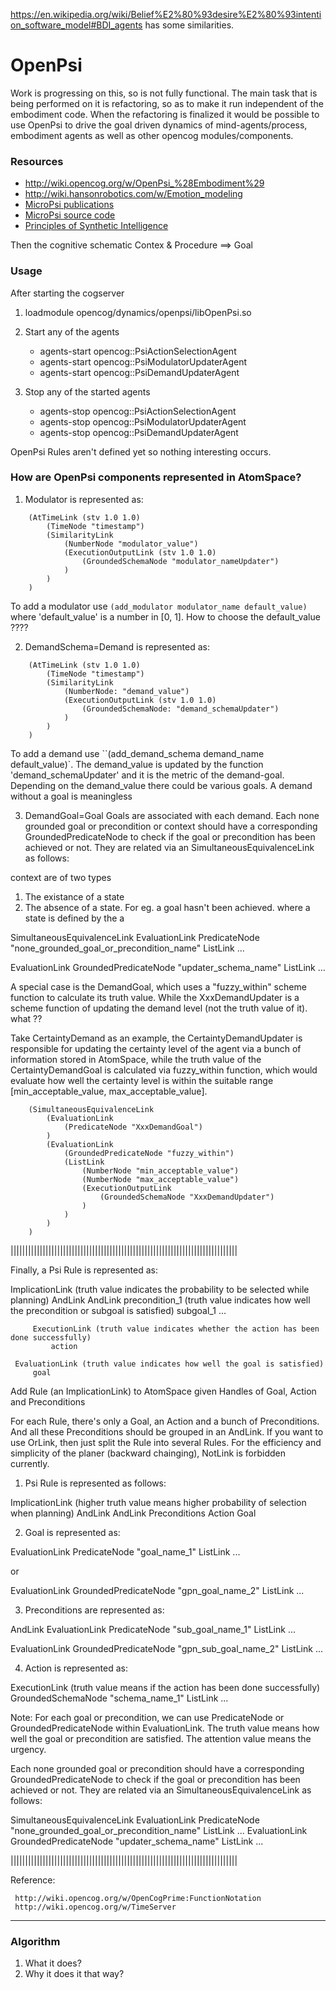 https://en.wikipedia.org/wiki/Belief%E2%80%93desire%E2%80%93intention_software_model#BDI_agents has some similarities.
# OpenPsi

Work is progressing on this, so is not fully functional. The main task that is
being performed on it is refactoring, so as to make it run independent of the
embodiment code. When the refactoring is finalized it would be possible to use
OpenPsi to drive the goal driven dynamics of mind-agents/process, embodiment
agents as well as other opencog modules/components.

### Resources
* http://wiki.opencog.org/w/OpenPsi_%28Embodiment%29
* http://wiki.hansonrobotics.com/w/Emotion_modeling
* [MicroPsi publications](http://micropsi.com/publications/publications.html)
* [MicroPsi source code]()
* [Principles of Synthetic Intelligence](http://wiki.humanobs.org/_media/public:events:agi-summerschool-2012:psi-oup-version-draft-jan-08.pdf)

Then the cognitive schematic
     Contex & Procedure ==> Goal

### Usage
After starting the cogserver
1. loadmodule opencog/dynamics/openpsi/libOpenPsi.so

2. Start any of the agents
    * agents-start opencog::PsiActionSelectionAgent
    * agents-start opencog::PsiModulatorUpdaterAgent
    * agents-start opencog::PsiDemandUpdaterAgent

3. Stop any of the started agents
    * agents-stop opencog::PsiActionSelectionAgent
    * agents-stop opencog::PsiModulatorUpdaterAgent
    * agents-stop opencog::PsiDemandUpdaterAgent

OpenPsi Rules aren't defined yet so nothing interesting occurs.

### How are OpenPsi components represented in AtomSpace?
1. Modulator is represented as:
```
    (AtTimeLink (stv 1.0 1.0)
        (TimeNode "timestamp")
        (SimilarityLink
            (NumberNode "modulator_value")
            (ExecutionOutputLink (stv 1.0 1.0)
                (GroundedSchemaNode "modulator_nameUpdater")
            )
        )
    )
```
To add a modulator use `(add_modulator modulator_name default_value)` where
'default_value' is a number in [0, 1]. How to choose the default_value ????

2. DemandSchema=Demand is represented as:
```
    (AtTimeLink (stv 1.0 1.0)
        (TimeNode "timestamp")
        (SimilarityLink
            (NumberNode: "demand_value")
            (ExecutionOutputLink (stv 1.0 1.0)
                (GroundedSchemaNode: "demand_schemaUpdater")
            )
        )
    )

```

To add a demand use ``(add_demand_schema demand_name default_value)`. The demand_value is updated by the function 'demand_schemaUpdater' and it is the
metric of the demand-goal. Depending on the demand_value there could be various
goals. A demand without a goal is meaningless

3. DemandGoal=Goal
Goals are associated with each demand. Each none grounded goal or precondition
or context should have a corresponding GroundedPredicateNode to check if the
goal or precondition has been achieved or not. They are related via an SimultaneousEquivalenceLink as follows:

context are of two types
1. The existance of a state
2. The absence of a state. For eg. a goal hasn't been achieved.
where a state is defined by the a

SimultaneousEquivalenceLink
 EvaluationLink
     PredicateNode "none_grounded_goal_or_precondition_name"
     ListLink
         ...

 EvaluationLink
     GroundedPredicateNode "updater_schema_name"
     ListLink
         ...

A special case is the DemandGoal, which uses a "fuzzy_within" scheme function
to calculate its truth value. While the XxxDemandUpdater is a scheme function
of updating the demand level (not the truth value of it). what ??

Take CertaintyDemand as an example, the CertaintyDemandUpdater is responsible
for updating the certainty level of the agent via a bunch of information stored
in AtomSpace, while the truth value of the CertaintyDemandGoal is calculated
via fuzzy_within function, which would evaluate how well the certainty level is
within the suitable range [min_acceptable_value, max_acceptable_value].

```
    (SimultaneousEquivalenceLink
        (EvaluationLink
            (PredicateNode "XxxDemandGoal")
        )
        (EvaluationLink
            (GroundedPredicateNode "fuzzy_within")
            (ListLink
                (NumberNode "min_acceptable_value")
                (NumberNode "max_acceptable_value")
                (ExecutionOutputLink
                    (GroundedSchemaNode "XxxDemandUpdater")
                )
            )
        )
    )
```

||||||||||||||||||||||||||||||||||||||||||||||||||||||||||||||||||||||||||||||

 Finally, a Psi Rule is represented as:

 ImplicationLink (truth value indicates the probability to be selected while planning)
     AndLink
         AndLink
             precondition_1 (truth value indicates how well the precondition or subgoal is satisfied)
             subgoal_1
             ...

         ExecutionLink (truth value indicates whether the action has been done successfully)
             action

     EvaluationLink (truth value indicates how well the goal is satisfied)
         goal


Add Rule (an ImplicationLink) to AtomSpace given Handles of Goal, Action and Preconditions

For each Rule, there's only a Goal, an Action and a bunch of Preconditions.
And all these Preconditions should be grouped in an AndLink.
If you want to use OrLink, then just split the Rule into several Rules.
For the efficiency and simplicity of the planer (backward chainging), NotLink is forbidden currently.

1. Psi Rule is represented as follows:

ImplicationLink (higher truth value means higher probability of selection when planning)
 AndLink
     AndLink
         Preconditions
     Action
 Goal

2. Goal is represented as:

EvaluationLink
 PredicateNode "goal_name_1"
 ListLink
     ...

or

EvaluationLink
 GroundedPredicateNode "gpn_goal_name_2"
 ListLink
     ...

3. Preconditions are represented as:

AndLink
 EvaluationLink
     PredicateNode "sub_goal_name_1"
     ListLink
         ...

 EvaluationLink
     GroundedPredicateNode "gpn_sub_goal_name_2"
     ListLink
         ...

4. Action is represented as:

ExecutionLink (truth value means if the action has been done successfully)
 GroundedSchemaNode "schema_name_1"
 ListLink
     ...

Note: For each goal or precondition, we can use PredicateNode or GroundedPredicateNode
   within EvaluationLink. The truth value means how well the goal or
   precondition are satisfied. The attention value means the urgency.

   Each none grounded goal or precondition should have a corresponding
   GroundedPredicateNode to check if the goal or precondition has been
   achieved or not. They are related via an SimultaneousEquivalenceLink
   as follows:

   SimultaneousEquivalenceLink
       EvaluationLink
           PredicateNode "none_grounded_goal_or_precondition_name"
           ListLink
               ...
       EvaluationLink
           GroundedPredicateNode "updater_schema_name"
           ListLink
               ...


||||||||||||||||||||||||||||||||||||||||||||||||||||||||||||||||||||||||||||||

 Reference:

     http://wiki.opencog.org/w/OpenCogPrime:FunctionNotation
     http://wiki.opencog.org/w/TimeServer

******************************************************************************


### Algorithm
1. What it does?
2. Why it does it that way?
